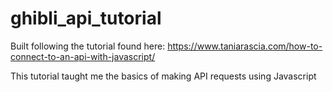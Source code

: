 # ghibli_api_tutorial

Built following the tutorial found  here: https://www.taniarascia.com/how-to-connect-to-an-api-with-javascript/

This tutorial taught me the basics of making API requests using Javascript
